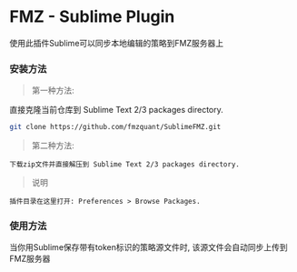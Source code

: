 FMZ - Sublime Plugin
==================

使用此插件Sublime可以同步本地编辑的策略到FMZ服务器上

### 安装方法

> 第一种方法:

直接克隆当前仓库到 Sublime Text 2/3 packages directory.
    
```bash
git clone https://github.com/fmzquant/SublimeFMZ.git
```

> 第二种方法:

    下载zip文件并直接解压到 Sublime Text 2/3 packages directory.

> 说明

    插件目录在这里打开: Preferences > Browse Packages.

### 使用方法

当你用Sublime保存带有token标识的策略源文件时, 该源文件会自动同步上传到FMZ服务器


